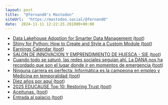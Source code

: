 ```yaml
---
layout: post
title:  "@fernand0's Mastodon"
siteUrl:  "https://mastodon.social/@fernand0"
date:  2024-11-11 12:22:25.201000+00:00
---
```

*  [Data Lakehouse Adoption for Smarter Data Management ](https://thedatascientist.com/data-lakehouse-adoption-for-smarter-data-management) ([toot](https://mastodon.social/@fernand0/113464295109424626))
*  [Shiny for Python: How to Create and Style a Custom Module ](https://www.appsilon.com/post/shiny-for-python-custom-modul) ([toot](https://mastodon.social/@fernand0/113464115950986983))
*  [Earnings Calendar ](https://datawookie.dev/blog/2024/10/earnings-calendar) ([toot](https://mastodon.social/@fernand0/113463787298693868))
*  [SALON DE INNOVACION Y EMPRENDIMIENTO DE HUESCA - SIE ](https://www.siehuesca.es) ([toot](https://mastodon.social/@fernand0/113463634785631355))
*  [Cuando todo se saturó, las redes sociales seguían ahí. La DANA nos ha recordado que son el lugar donde ir en momentos de emergencia ](https://www.xataka.com/aplicaciones/cuando-todo-se-saturo-redes-sociales-seguian-ahi-dana-nos-ha-recordado-que-lugar-donde-ir-momentos-emergenci) ([toot](https://mastodon.social/@fernand0/113462584712718214))
*  [Ninguna carrera es perfecta: Informática es la campeona en empleo y Medicina en temporalidad ](https://www.xataka.com/magnet/ninguna-carrera-perfecta-informatica-campeona-empleo-medicina-temporalida) ([toot](https://mastodon.social/@fernand0/113462044693318720))
*  [Diez años por aquí ](http://fernand0.github.io//diez-aniversario) ([toot](https://mastodon.social/@fernand0/113461856605625811))
*  [2025 EDUCAUSE Top 10: Restoring Trust ](https://er.educause.edu/articles/2024/10/2025-educause-top-10-restoring-trus) ([toot](https://mastodon.social/@fernand0/113460130104326256))
*  [Aceitunas. ](https://avecesunafoto.wordpress.com/2024/11/10/aceitunas) ([toot](https://mastodon.social/@fernand0/113459913678253586))
*  [Entrada al palacio ](https://www.flickr.com/photos/fernand0/54123029353) ([toot](https://mastodon.social/@fernand0/113459806457214509))
